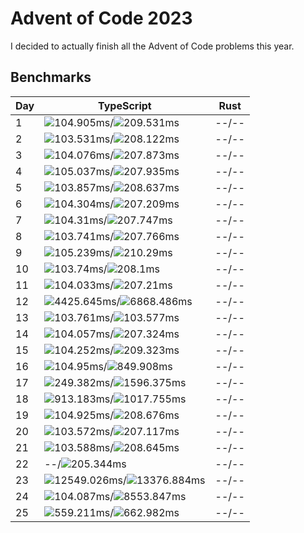 # Advent of Code 2023

I decided to actually finish all the Advent of Code problems this year.

## Benchmarks

<!-- BENCHMARK_START -->
| Day | TypeScript                                                                                                                              | Rust  |
| --- | --------------------------------------------------------------------------------------------------------------------------------------- | ----- |
| 1   | ![](https://placehold.co/10x10/aaff00/000.png?text=%5Cn)104.905ms/![](https://placehold.co/10x10/ff5d00/000.png?text=%5Cn)209.531ms     | --/-- |
| 2   | ![](https://placehold.co/10x10/0dff00/000.png?text=%5Cn)103.531ms/![](https://placehold.co/10x10/ff9000/000.png?text=%5Cn)208.122ms     | --/-- |
| 3   | ![](https://placehold.co/10x10/77ff00/000.png?text=%5Cn)104.076ms/![](https://placehold.co/10x10/ffb300/000.png?text=%5Cn)207.873ms     | --/-- |
| 4   | ![](https://placehold.co/10x10/ccff00/000.png?text=%5Cn)105.037ms/![](https://placehold.co/10x10/ffaa00/000.png?text=%5Cn)207.935ms     | --/-- |
| 5   | ![](https://placehold.co/10x10/55ff00/000.png?text=%5Cn)103.857ms/![](https://placehold.co/10x10/ff8800/000.png?text=%5Cn)208.637ms     | --/-- |
| 6   | ![](https://placehold.co/10x10/99ff00/000.png?text=%5Cn)104.304ms/![](https://placehold.co/10x10/ffea00/000.png?text=%5Cn)207.209ms     | --/-- |
| 7   | ![](https://placehold.co/10x10/a2ff00/000.png?text=%5Cn)104.31ms/![](https://placehold.co/10x10/ffc800/000.png?text=%5Cn)207.747ms      | --/-- |
| 8   | ![](https://placehold.co/10x10/40ff00/000.png?text=%5Cn)103.741ms/![](https://placehold.co/10x10/ffbf00/000.png?text=%5Cn)207.766ms     | --/-- |
| 9   | ![](https://placehold.co/10x10/d9ff00/000.png?text=%5Cn)105.239ms/![](https://placehold.co/10x10/ff5100/000.png?text=%5Cn)210.29ms      | --/-- |
| 10  | ![](https://placehold.co/10x10/37ff00/000.png?text=%5Cn)103.74ms/![](https://placehold.co/10x10/ff9d00/000.png?text=%5Cn)208.1ms        | --/-- |
| 11  | ![](https://placehold.co/10x10/62ff00/000.png?text=%5Cn)104.033ms/![](https://placehold.co/10x10/ffdd00/000.png?text=%5Cn)207.21ms      | --/-- |
| 12  | ![](https://placehold.co/10x10/ff4000/000.png?text=%5Cn)4425.645ms/![](https://placehold.co/10x10/ff1e00/000.png?text=%5Cn)6868.486ms   | --/-- |
| 13  | ![](https://placehold.co/10x10/4dff00/000.png?text=%5Cn)103.761ms/![](https://placehold.co/10x10/22ff00/000.png?text=%5Cn)103.577ms     | --/-- |
| 14  | ![](https://placehold.co/10x10/6aff00/000.png?text=%5Cn)104.057ms/![](https://placehold.co/10x10/ffd000/000.png?text=%5Cn)207.324ms     | --/-- |
| 15  | ![](https://placehold.co/10x10/8cff00/000.png?text=%5Cn)104.252ms/![](https://placehold.co/10x10/ff6a00/000.png?text=%5Cn)209.323ms     | --/-- |
| 16  | ![](https://placehold.co/10x10/bfff00/000.png?text=%5Cn)104.95ms/![](https://placehold.co/10x10/ff1100/000.png?text=%5Cn)849.908ms      | --/-- |
| 17  | ![](https://placehold.co/10x10/ff4800/000.png?text=%5Cn)249.382ms/![](https://placehold.co/10x10/f6ff00/000.png?text=%5Cn)1596.375ms    | --/-- |
| 18  | ![](https://placehold.co/10x10/ff0000/000.png?text=%5Cn)913.183ms/![](https://placehold.co/10x10/00ff00/000.png?text=%5Cn)1017.755ms    | --/-- |
| 19  | ![](https://placehold.co/10x10/b7ff00/000.png?text=%5Cn)104.925ms/![](https://placehold.co/10x10/ff7300/000.png?text=%5Cn)208.676ms     | --/-- |
| 20  | ![](https://placehold.co/10x10/15ff00/000.png?text=%5Cn)103.572ms/![](https://placehold.co/10x10/fff200/000.png?text=%5Cn)207.117ms     | --/-- |
| 21  | ![](https://placehold.co/10x10/2bff00/000.png?text=%5Cn)103.588ms/![](https://placehold.co/10x10/ff8000/000.png?text=%5Cn)208.645ms     | --/-- |
| 22  | --/![](https://placehold.co/10x10/ffff00/000.png?text=%5Cn)205.344ms                                                                    | --/-- |
| 23  | ![](https://placehold.co/10x10/e1ff00/000.png?text=%5Cn)12549.026ms/![](https://placehold.co/10x10/eaff00/000.png?text=%5Cn)13376.884ms | --/-- |
| 24  | ![](https://placehold.co/10x10/80ff00/000.png?text=%5Cn)104.087ms/![](https://placehold.co/10x10/ff0800/000.png?text=%5Cn)8553.847ms    | --/-- |
| 25  | ![](https://placehold.co/10x10/ff3300/000.png?text=%5Cn)559.211ms/![](https://placehold.co/10x10/ff2b00/000.png?text=%5Cn)662.982ms     | --/-- |
<!-- BENCHMARK_END -->
